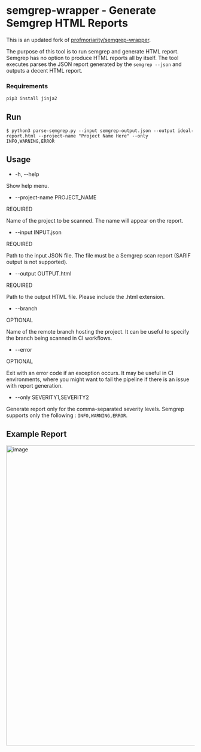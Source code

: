 # semgrep-wrapper - Generate Semgrep HTML Reports 

This is an updated fork of [profmoriarity/semgrep-wrapper](https://github.com/profmoriarity/semgrep-wrapper).

The purpose of this tool is to run semgrep and generate HTML report. Semgrep has no option to produce HTML reports all by itself. The tool executes parses the JSON report generated by the `semgrep --json` and outputs a decent HTML report.

### Requirements

```
pip3 install jinja2
```

## Run

```
$ python3 parse-semgrep.py --input semgrep-output.json --output ideal-report.html --project-name "Project Name Here" --only INFO,WARNING,ERROR
```

## Usage

- -h, --help

Show help menu.

- --project-name PROJECT_NAME

REQUIRED

Name of the project to be scanned. The name will appear on the report.

- --input INPUT.json

REQUIRED

Path to the input JSON file. The file must be a Semgrep scan report
(SARIF output is not supported).

- --output OUTPUT.html

REQUIRED

Path to the output HTML file. Please include the .html extension.

- --branch

OPTIONAL

Name of the remote branch hosting the project. It can be useful
to specify the branch being scanned in CI workflows.

- --error

OPTIONAL

Exit with an error code if an exception occurs. It may be useful in 
CI environments, where you might want to fail the pipeline 
if there is an issue with report generation.

- --only SEVERITY1,SEVERITY2

Generate report only for the comma-separated severity levels. 
Semgrep supports only the following : `INFO,WARNING,ERROR`.


## Example Report

<img width="800" alt="image" src="https://github.com/user-attachments/assets/3946d350-128f-44c8-a586-33615383eaac" />

